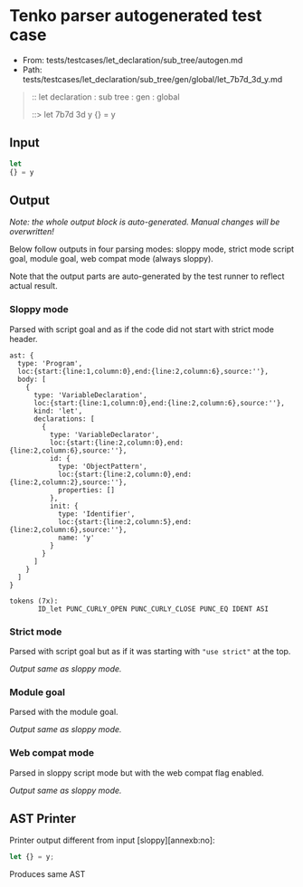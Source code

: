 # Tenko parser autogenerated test case

- From: tests/testcases/let_declaration/sub_tree/autogen.md
- Path: tests/testcases/let_declaration/sub_tree/gen/global/let_7b7d_3d_y.md

> :: let declaration : sub tree : gen : global
>
> ::> let 7b7d 3d y
>          {} = y

## Input


`````js
let
{} = y
`````

## Output

_Note: the whole output block is auto-generated. Manual changes will be overwritten!_

Below follow outputs in four parsing modes: sloppy mode, strict mode script goal, module goal, web compat mode (always sloppy).

Note that the output parts are auto-generated by the test runner to reflect actual result.

### Sloppy mode

Parsed with script goal and as if the code did not start with strict mode header.

`````
ast: {
  type: 'Program',
  loc:{start:{line:1,column:0},end:{line:2,column:6},source:''},
  body: [
    {
      type: 'VariableDeclaration',
      loc:{start:{line:1,column:0},end:{line:2,column:6},source:''},
      kind: 'let',
      declarations: [
        {
          type: 'VariableDeclarator',
          loc:{start:{line:2,column:0},end:{line:2,column:6},source:''},
          id: {
            type: 'ObjectPattern',
            loc:{start:{line:2,column:0},end:{line:2,column:2},source:''},
            properties: []
          },
          init: {
            type: 'Identifier',
            loc:{start:{line:2,column:5},end:{line:2,column:6},source:''},
            name: 'y'
          }
        }
      ]
    }
  ]
}

tokens (7x):
       ID_let PUNC_CURLY_OPEN PUNC_CURLY_CLOSE PUNC_EQ IDENT ASI
`````

### Strict mode

Parsed with script goal but as if it was starting with `"use strict"` at the top.

_Output same as sloppy mode._

### Module goal

Parsed with the module goal.

_Output same as sloppy mode._

### Web compat mode

Parsed in sloppy script mode but with the web compat flag enabled.

_Output same as sloppy mode._

## AST Printer

Printer output different from input [sloppy][annexb:no]:

````js
let {} = y;
````

Produces same AST
